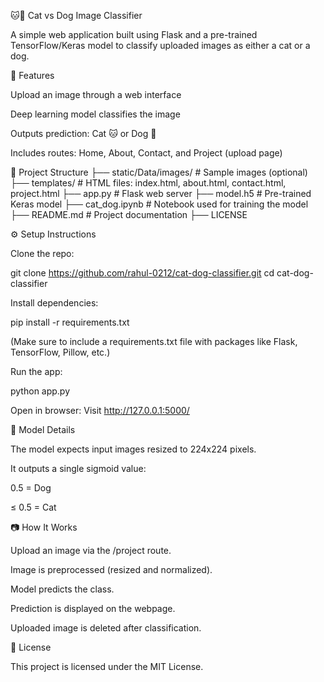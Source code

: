 🐱🐶 Cat vs Dog Image Classifier

A simple web application built using Flask and a pre-trained TensorFlow/Keras model to classify uploaded images as either a cat or a dog.

🚀 Features

Upload an image through a web interface

Deep learning model classifies the image

Outputs prediction: Cat 🐱 or Dog 🐶

Includes routes: Home, About, Contact, and Project (upload page)

📁 Project Structure
├── static/Data/images/       # Sample images (optional)
├── templates/                # HTML files: index.html, about.html, contact.html, project.html
├── app.py                    # Flask web server
├── model.h5                  # Pre-trained Keras model
├── cat_dog.ipynb             # Notebook used for training the model
├── README.md                 # Project documentation
├── LICENSE

⚙️ Setup Instructions

Clone the repo:

git clone https://github.com/rahul-0212/cat-dog-classifier.git
cd cat-dog-classifier


Install dependencies:

pip install -r requirements.txt


(Make sure to include a requirements.txt file with packages like Flask, TensorFlow, Pillow, etc.)

Run the app:

python app.py


Open in browser:
Visit http://127.0.0.1:5000/

🧠 Model Details

The model expects input images resized to 224x224 pixels.

It outputs a single sigmoid value:

0.5 = Dog

≤ 0.5 = Cat

📷 How It Works

Upload an image via the /project route.

Image is preprocessed (resized and normalized).

Model predicts the class.

Prediction is displayed on the webpage.

Uploaded image is deleted after classification.

📄 License


This project is licensed under the MIT License.

